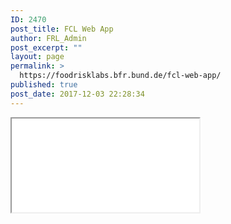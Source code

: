 ```yaml
---
ID: 2470
post_title: FCL Web App
author: FRL_Admin
post_excerpt: ""
layout: page
permalink: >
  https://foodrisklabs.bfr.bund.de/fcl-web-app/
published: true
post_date: 2017-12-03 22:28:34
---
```

<iframe src=“https://silebat.github.io/fcl-web-app/“ width=“100%“ height=“100%″>
